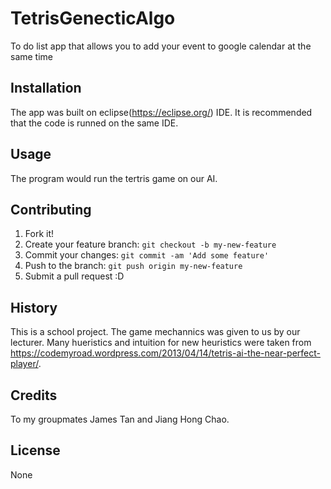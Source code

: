 # TetrisGenecticAlgo
To do list app that allows you to add your event to google calendar at the same time
## Installation
The app was built on eclipse(https://eclipse.org/) IDE. It is recommended that the code is runned on the same IDE.
## Usage
The program would run the tertris game on our AI.
## Contributing
1. Fork it!
2. Create your feature branch: `git checkout -b my-new-feature`
3. Commit your changes: `git commit -am 'Add some feature'`
4. Push to the branch: `git push origin my-new-feature`
5. Submit a pull request :D

## History
This is a school project. The game mechannics was given to us by our lecturer. Many hueristics and intuition for new heuristics were taken from https://codemyroad.wordpress.com/2013/04/14/tetris-ai-the-near-perfect-player/. 

## Credits
To my groupmates James Tan and Jiang Hong Chao.

## License
None



